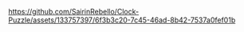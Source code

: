 https://github.com/SairinRebello/Clock-Puzzle/assets/133757397/6f3b3c20-7c45-46ad-8b42-7537a0fef01b
